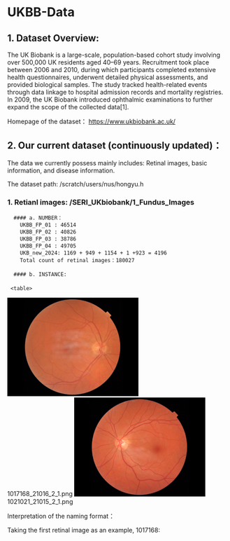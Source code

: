 # UKBB-Data

## 1. Dataset Overview:
   The UK Biobank is a large-scale, population-based cohort study involving over 500,000 UK residents aged 40–69 years. Recruitment took place between 2006 and 2010, during which participants completed extensive health questionnaires, underwent detailed physical assessments, and provided biological samples. The study tracked health-related events through data linkage to hospital admission records and mortality registries. In 2009, the UK Biobank introduced ophthalmic examinations to further expand the scope of the collected data[1].  
   
   Homepage of the dataset： https://www.ukbiobank.ac.uk/

## 2. Our current dataset (continuously updated)：
   The data we currently possess mainly includes: Retinal images, basic information, and disease information.
   
   The dataset path:  /scratch/users/nus/hongyu.h

   ### 1. Retianl images: /SERI_UKbiobank/1_Fundus_Images

      #### a. NUMBER：
        UKBB_FP_01 : 46514  
        UKBB_FP_02 : 40826  
        UKBB_FP_03 : 38786  
        UKBB_FP_04 : 49705  
        UKB_new_2024: 1169 + 949 + 1154 + 1 +923 = 4196  
        Total count of retinal images：180027  

      #### b. INSTANCE:
      
     <table>
  <tr>
    <td>
      <img src="https://github.com/xuting42/UKBB-Data/blob/main/imgs/1017168_21016_2_1.png" width="300px">
      <br>1017168_21016_2_1.png
    </td>
    <td>
      <img src="https://github.com/xuting42/UKBB-Data/blob/main/imgs/1021021_21015_2_1.png" width="300px">
      <br>1021021_21015_2_1.png
    </td>
  </tr>
</table>

   Interpretation of the naming format： 
   
   Taking the first retinal image as an example, 1017168:

